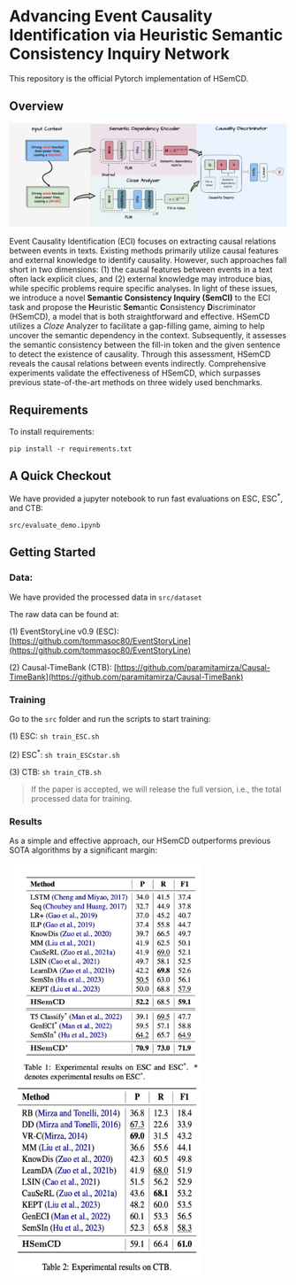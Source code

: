 # Advancing Event Causality Identification via Heuristic Semantic Consistency Inquiry Network

This repository is the official Pytorch implementation of HSemCD.




## Overview

<img src="./imgs/SemDI.png"/>

Event Causality Identification (ECI) focuses on extracting causal relations between events in texts. Existing methods primarily utilize causal features and external knowledge to identify causality. However, such approaches fall short in two dimensions: (1) the causal features between events in a text often lack explicit clues, and (2) external knowledge may introduce bias, while specific problems require specific analyses. In light of these issues, we introduce a novel **Semantic Consistency Inquiry (SemCI)** to the ECI task and propose the **H**euristic **Sem**antic **C**onsistency **D**iscriminator (HSemCD), a model that is both straightforward and effective. HSemCD utilizes a *Cloze* Analyzer to facilitate a gap-filling game, aiming to help uncover the semantic dependency in the context. Subsequently, it assesses the semantic consistency between the fill-in token and the given sentence to detect the existence of causality. Through this assessment, HSemCD reveals the causal relations between events indirectly. Comprehensive experiments validate the effectiveness of HSemCD, which surpasses previous state-of-the-art methods on three widely used benchmarks.



## Requirements

To install requirements:

```setup
pip install -r requirements.txt
```

## A Quick Checkout

We have provided a jupyter notebook to run fast evaluations on ESC, ESC<sup>*</sup>, and CTB:

```eval
src/evaluate_demo.ipynb
```

## Getting Started

### Data:
We have provided the processed data in `src/dataset`

The raw data can be found at:

(1) EventStoryLine v0.9 (ESC): [https://github.com/tommasoc80/EventStoryLine](https://github.com/tommasoc80/EventStoryLine)

(2) Causal-TimeBank (CTB): [https://github.com/paramitamirza/Causal-TimeBank](https://github.com/paramitamirza/Causal-TimeBank)


### Training

Go to the `src` folder and run the scripts to start training: 

(1) ESC: ```sh train_ESC.sh```

(2) ESC<sup>*</sup>: `sh train_ESCstar.sh`

(3) CTB: `sh train_CTB.sh`

> If the paper is accepted, we will release the full version, i.e., the total processed data for training.


### Results

As a simple and effective approach, our HSemCD outperforms previous SOTA algorithms by a significant margin:

<img src="./imgs/Table1.png" alt="Table1" width="350" height="400" style="vertical-align:middle;"/> <img src="./imgs/Table2.png" alt="Table2" width="350" height="350" style="vertical-align:middle;"/>




